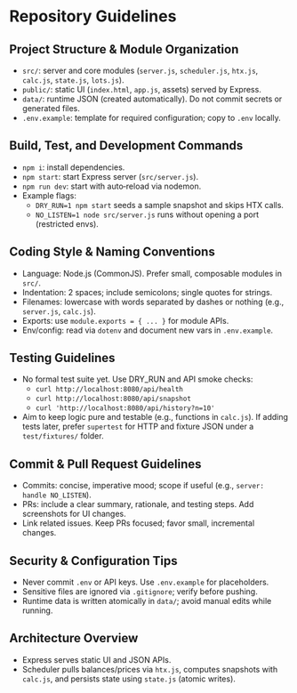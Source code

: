 # Repository Guidelines

## Project Structure & Module Organization
- `src/`: server and core modules (`server.js`, `scheduler.js`, `htx.js`, `calc.js`, `state.js`, `lots.js`).
- `public/`: static UI (`index.html`, `app.js`, assets) served by Express.
- `data/`: runtime JSON (created automatically). Do not commit secrets or generated files.
- `.env.example`: template for required configuration; copy to `.env` locally.

## Build, Test, and Development Commands
- `npm i`: install dependencies.
- `npm start`: start Express server (`src/server.js`).
- `npm run dev`: start with auto‑reload via nodemon.
- Example flags:
  - `DRY_RUN=1 npm start` seeds a sample snapshot and skips HTX calls.
  - `NO_LISTEN=1 node src/server.js` runs without opening a port (restricted envs).

## Coding Style & Naming Conventions
- Language: Node.js (CommonJS). Prefer small, composable modules in `src/`.
- Indentation: 2 spaces; include semicolons; single quotes for strings.
- Filenames: lowercase with words separated by dashes or nothing (e.g., `server.js`, `calc.js`).
- Exports: use `module.exports = { ... }` for module APIs.
- Env/config: read via `dotenv` and document new vars in `.env.example`.

## Testing Guidelines
- No formal test suite yet. Use DRY_RUN and API smoke checks:
  - `curl http://localhost:8080/api/health`
  - `curl http://localhost:8080/api/snapshot`
  - `curl 'http://localhost:8080/api/history?n=10'`
- Aim to keep logic pure and testable (e.g., functions in `calc.js`). If adding tests later, prefer `supertest` for HTTP and fixture JSON under a `test/fixtures/` folder.

## Commit & Pull Request Guidelines
- Commits: concise, imperative mood; scope if useful (e.g., `server: handle NO_LISTEN`).
- PRs: include a clear summary, rationale, and testing steps. Add screenshots for UI changes.
- Link related issues. Keep PRs focused; favor small, incremental changes.

## Security & Configuration Tips
- Never commit `.env` or API keys. Use `.env.example` for placeholders.
- Sensitive files are ignored via `.gitignore`; verify before pushing.
- Runtime data is written atomically in `data/`; avoid manual edits while running.

## Architecture Overview
- Express serves static UI and JSON APIs.
- Scheduler pulls balances/prices via `htx.js`, computes snapshots with `calc.js`, and persists state using `state.js` (atomic writes).
